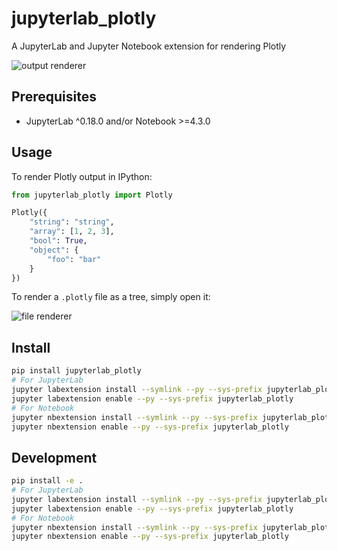 # jupyterlab_plotly

A JupyterLab and Jupyter Notebook extension for rendering Plotly

![output renderer](http://g.recordit.co/QAsC7YULcY.gif)

## Prerequisites

* JupyterLab ^0.18.0 and/or Notebook >=4.3.0

## Usage

To render Plotly output in IPython:

```python
from jupyterlab_plotly import Plotly

Plotly({
    "string": "string",
    "array": [1, 2, 3],
    "bool": True,
    "object": {
        "foo": "bar"
    }
})
```

To render a `.plotly` file as a tree, simply open it:

![file renderer](http://g.recordit.co/cbf0xnQHKn.gif)

## Install

```bash
pip install jupyterlab_plotly
# For JupyterLab
jupyter labextension install --symlink --py --sys-prefix jupyterlab_plotly
jupyter labextension enable --py --sys-prefix jupyterlab_plotly
# For Notebook
jupyter nbextension install --symlink --py --sys-prefix jupyterlab_plotly
jupyter nbextension enable --py --sys-prefix jupyterlab_plotly
```

## Development

```bash
pip install -e .
# For JupyterLab
jupyter labextension install --symlink --py --sys-prefix jupyterlab_plotly
jupyter labextension enable --py --sys-prefix jupyterlab_plotly
# For Notebook
jupyter nbextension install --symlink --py --sys-prefix jupyterlab_plotly
jupyter nbextension enable --py --sys-prefix jupyterlab_plotly
```
